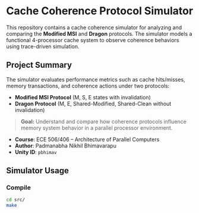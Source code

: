 # Cache Coherence Protocol Simulator

This repository contains a cache coherence simulator for analyzing and comparing the **Modified MSI** and **Dragon** protocols. The simulator models a functional 4-processor cache system to observe coherence behaviors using trace-driven simulation.

## Project Summary

The simulator evaluates performance metrics such as cache hits/misses, memory transactions, and coherence actions under two protocols:

- **Modified MSI Protocol** (M, S, E states with invalidation)
- **Dragon Protocol** (M, E, Shared-Modified, Shared-Clean without invalidation)

> **Goal:** Understand and compare how coherence protocols influence memory system behavior in a parallel processor environment.

- **Course**: ECE 506/406 – Architecture of Parallel Computers
- **Author**: Padmanabha Nikhil Bhimavarapu  
- **Unity ID**: `pbhimav`

## Simulator Usage

### Compile

```bash
cd src/
make
